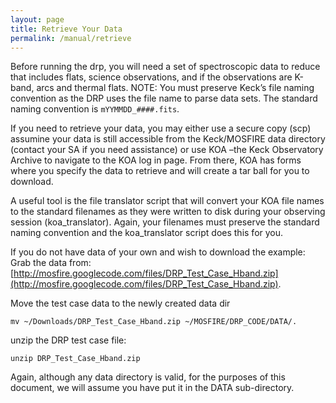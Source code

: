 ```yaml
---
layout: page
title: Retrieve Your Data
permalink: /manual/retrieve
---
```


Before running the drp, you will need a set of spectroscopic data to reduce that includes flats, science observations, and if the observations are K-band, arcs and thermal flats. NOTE: You must preserve Keck’s file naming convention as the DRP uses the file name to parse data sets. The standard naming convention is `mYYMMDD_####.fits`. 

If you need to retrieve your data, you may either use a secure copy (scp) assumine your data is still accessible from the Keck/MOSFIRE data directory (contact your SA if you need assistance) or use KOA –the Keck Observatory Archive to navigate to the KOA log in page. From there, KOA has forms where you specify the data to retrieve and will create a tar ball for you to download.

A useful tool is the file translator script that will convert your KOA file names to the standard filenames as they were written to disk during your observing session (koa_translator). Again, your filenames must preserve the standard naming convention and the koa_translator script does this for you.

If you do not have data of your own and wish to download the example:
Grab the data from: [http://mosfire.googlecode.com/files/DRP_Test_Case_Hband.zip](http://mosfire.googlecode.com/files/DRP_Test_Case_Hband.zip).

Move the test case data to the newly created data dir 

    mv ~/Downloads/DRP_Test_Case_Hband.zip ~/MOSFIRE/DRP_CODE/DATA/. 

unzip the DRP test case file:

    unzip DRP_Test_Case_Hband.zip

Again, although any data directory is valid, for the purposes of this document, we will assume you have put it in the DATA sub-directory.

